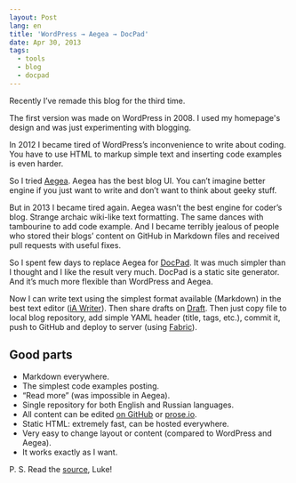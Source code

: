 ```yaml
---
layout: Post
lang: en
title: 'WordPress → Aegea → DocPad'
date: Apr 30, 2013
tags:
  - tools
  - blog
  - docpad
---
```


Recently I’ve remade this blog for the third time.

The first version was made on WordPress in 2008. I used my homepage's design and was just experimenting with blogging.

In 2012 I became tired of WordPress’s inconvenience to write about coding. You have to use HTML to markup simple text and inserting code examples is even harder.

So I tried [Aegea](http://blogengine.ru/). Aegea has the best blog UI. You can’t imagine better engine if you just want to write and don’t want to think about geeky stuff.

But in 2013 I became tired again. Aegea wasn’t the best engine for coder’s blog. Strange archaic wiki-like text formatting. The same dances with tambourine to add code example. And I became terribly jealous of people who stored their blogs’ content on GitHub in Markdown files and received pull requests with useful fixes.

So I spent few days to replace Aegea for [DocPad](http://docpad.org/). It was much simpler than I thought and I like the result very much. DocPad is a static site generator. And it’s much more flexible than WordPress and Aegea.

Now I can write text using the simplest format available (Markdown) in the best text editor ([iA Writer](http://www.iawriter.com/mac/)). Then share drafts on [Draft](https://draftin.com/). Then just copy file to local blog repository, add simple YAML header (title, tags, etc.), commit it, push to GitHub and deploy to server (using [Fabric](http://www.fabfile.org/)).

## Good parts

* Markdown everywhere.
* The simplest code examples posting.
* “Read more” (was impossible in Aegea).
* Single repository for both English and Russian languages.
* All content can be edited [on GitHub](https://github.com/sapegin/blog.sapegin.me) or [prose.io](http://prose.io/#sapegin/blog.sapegin.me).
* Static HTML: extremely fast, can be hosted everywhere.
* Very easy to change layout or content (compared to WordPress and Aegea).
* It works exactly as I want.

P. S. Read the [source](https://github.com/sapegin/blog.sapegin.me), Luke!
